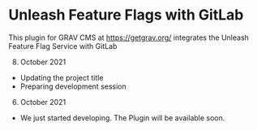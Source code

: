 # Unleash Feature Flags with GitLab
This plugin for GRAV CMS at https://getgrav.org/ integrates the Unleash Feature Flag Service with GitLab

08. October 2021 
- Updating the project title
- Preparing development session

06. October 2021 
- We just started developing. The Plugin will be available soon. 
